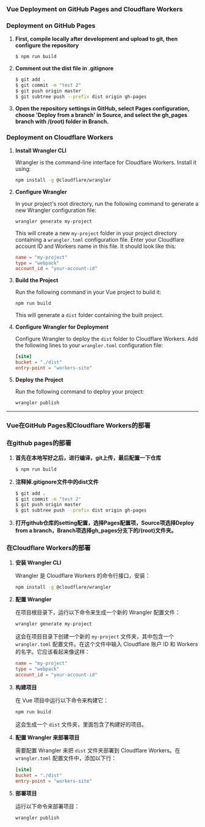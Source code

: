 ### Vue Deployment on GitHub Pages and Cloudflare Workers

### Deployment on GitHub Pages

1. **First, compile locally after development and upload to git, then configure the repository**

    ```bash
    $ npm run build
    ```

2. **Comment out the dist file in .gitignore**

    ```bash
    $ git add .
    $ git commit -m "test 2"
    $ git push origin master
    $ git subtree push --prefix dist origin gh-pages
    ```

3. **Open the repository settings in GitHub, select Pages configuration, choose 'Deploy from a branch' in Source, and select the gh_pages branch with /(root) folder in Branch.**

### Deployment on Cloudflare Workers

1. **Install Wrangler CLI**

    Wrangler is the command-line interface for Cloudflare Workers. Install it using:

    ```bash
    npm install -g @cloudflare/wrangler
    ```

2. **Configure Wrangler**

    In your project's root directory, run the following command to generate a new Wrangler configuration file:

    ```bash
    wrangler generate my-project
    ```

    This will create a new `my-project` folder in your project directory containing a `wrangler.toml` configuration file. Enter your Cloudflare account ID and Workers name in this file. It should look like this:

    ```toml
    name = "my-project" 
    type = "webpack" 
    account_id = "your-account-id"
    ```

3. **Build the Project**

    Run the following command in your Vue project to build it:

    ```bash
    npm run build
    ```

    This will generate a `dist` folder containing the built project.

4. **Configure Wrangler for Deployment**

    Configure Wrangler to deploy the `dist` folder to Cloudflare Workers. Add the following lines to your `wrangler.toml` configuration file:

    ```toml
    [site]
    bucket = "./dist"
    entry-point = "workers-site"
    ```

5. **Deploy the Project**

    Run the following command to deploy your project:

    ```bash
    wrangler publish
    ```

---

### Vue在GitHub Pages和Cloudflare Workers的部署

### 在github pages的部署

1. **首先在本地写好之后，进行编译，git上传，最后配置一下仓库**

    ```bash
    $ npm run build
    ```

2. **注释掉.gitignore文件中的dist文件**

    ```bash
    $ git add .
    $ git commit -m "test 2"
    $ git push origin master
    $ git subtree push --prefix dist origin gh-pages
    ```

3. **打开github仓库的setting配置，选择Pages配置项，Source项选择Deploy from a branch，Branch项选择gh_pages分支下的/(root)文件夹。**

### 在Cloudflare Workers的部署

1. **安装 Wrangler CLI**

    Wrangler 是 Cloudflare Workers 的命令行接口，安装：

    ```bash
    npm install -g @cloudflare/wrangler
    ```

2. **配置 Wrangler**

    在项目根目录下，运行以下命令来生成一个新的 Wrangler 配置文件：

    ```bash
    wrangler generate my-project
    ```

    这会在项目目录下创建一个新的 `my-project` 文件夹，其中包含一个 `wrangler.toml` 配置文件。在这个文件中输入 Cloudflare 账户 ID 和 Workers 的名字。它应该看起来像这样：

    ```toml
    name = "my-project" 
    type = "webpack" 
    account_id = "your-account-id"
    ```

3. **构建项目**

    在 Vue 项目中运行以下命令来构建它：

    ```bash
    npm run build
    ```

    这会生成一个 `dist` 文件夹，里面包含了构建好的项目。

4. **配置 Wrangler 来部署项目**

    需要配置 Wrangler 来把 `dist` 文件夹部署到 Cloudflare Workers。在 `wrangler.toml` 配置文件中，添加以下行：

    ```toml
    [site]
    bucket = "./dist"
    entry-point = "workers-site"
    ```

5. **部署项目**

    运行以下命令来部署项目：

    ```bash
    wrangler publish
    ```
